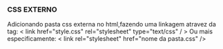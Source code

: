 ### CSS EXTERNO
Adicionando pasta css externa no html,fazendo uma linkagem atravez da tag: < link href="style.css" rel="stylesheet" type="text/css" / >  Ou mais especificamente:  < link rel="stylesheet" href="nome da pasta.css" />
